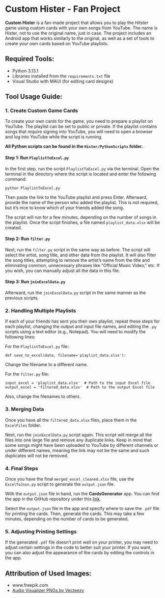 <h1>Custom Hister - Fan Project</h1>

<p><strong>Custom Hister</strong> is a fan-made project that allows you to play the <em>Hitster</em> game using custom cards with your own songs from YouTube. The name is Hister, not to use the original name, just in case. The project includes an Android app that works similarly to the original, as well as a set of tools to create your own cards based on YouTube playlists.</p>

<h2>Required Tools:</h2>
<ul>
    <li>Python 3.13.1</li>
    <li>Libraries installed from the <code>requirements.txt</code> file</li>
    <li>Visual Studio with MAUI (for editing card designs)</li>
</ul>

<h2>Tool Usage Guide:</h2>

<h3>1. Create Custom Game Cards</h3>

<p>To create your own cards for the game, you need to prepare a playlist on YouTube. The playlist can be set to public or private. If the playlist contains songs that require signing into YouTube, you will need to open a browser and log into YouTube while the script is running.</p>

<p><strong>All Python scripts can be found in the <code>Hister/PythonScripts</code> folder.</strong></p>

<h4>Step 1: Run <code>PlaylistToExcel.py</code></h4>

<p>In the first step, run the script <code>PlaylistToExcel.py</code> via the terminal. Open the terminal in the directory where the script is located and enter the following command:</p>

<pre><code>python PlaylistToExcel.py</code></pre>

<p>Then paste the link to the YouTube playlist and press Enter. Afterward, provide the name of the person who added the playlist. This is not required, but it’s nice to know which of your friends added the song.</p>

<p>The script will run for a few minutes, depending on the number of songs in the playlist. Once the script finishes, a file named <code>playlist_data.xlsx</code> will be created.</p>

<h4>Step 2: Run <code>filter.py</code></h4>

<p>Next, run the <code>filter.py</code> script in the same way as before. The script will select the artist, song title, and other data from the playlist. It will also filter the song titles, attempting to remove the artist’s name from the title and eliminating common, unnecessary phrases like "Official Music Video," etc. If you wish, you can manually adjust all the data in this file.</p>

<h4>Step 3: Run <code>joinExcelData.py</code></h4>

<p>Afterward, run the <code>joinExcelData.py</code> script in the same manner as the previous scripts.</p>

<h3>2. Handling Multiple Playlists</h3>

<p>If each of your friends has sent you their own playlist, repeat these steps for each playlist, changing the output and input file names, and editing the <code>.py</code> scripts using a text editor (e.g., Notepad). You will need to modify the following lines:</p>

<p>For the <code>PlaylistToExcel.py</code> file:</p>
<pre><code>def save_to_excel(data, filename='playlist_data.xlsx'): </code></pre>
<p>Change the filename to a different name.</p>

<p>For the <code>filter.py</code> file:</p>
<pre><code>input_excel = 'playlist_data.xlsx'  # Path to the input Excel file
output_excel = 'filtered_data.xlsx'  # Path to the output Excel file</code></pre>
<p>Also, change the filenames to others.</p>

<h3>3. Merging Data</h3>

<p>Once you have all the <code>filtered_data.xlsx</code> files, place them in the <code>ExcelFiles</code> folder.</p>

<p>Next, run the <code>joinExcelData.py</code> script again. This script will merge all the files into one large file and remove any duplicate links. Keep in mind that some songs might have been uploaded to YouTube by different channels or under different names, meaning the link may not be the same and such duplicates will not be removed.</p>

<h3>4. Final Steps</h3>

<p>Once you have the final <code>merged_excel_cleaned.xlsx</code> file, use the <code>ExcelToJson.py</code> script to generate the <code>output.json</code> file.</p>

<p>With the <code>output.json</code> file in hand, run the <strong>CardsGenerator</strong> app. You can find the app in the GitHub repository under this <a href="https://github.com/Mimal9999/CardsGenerator">link</a>.</p>

<p>Select the <code>output.json</code> file in the app and specify where to save the <code>.pdf</code> file for printing the cards. Then, generate the cards. This may take a few minutes, depending on the number of cards to be generated.</p>

<h3>5. Adjusting Printing Settings</h3>

<p>If the generated <code>.pdf</code> file doesn’t print well on your printer, you may need to adjust certain settings in the code to better suit your printer. If you want, you can also adjust the appearance of the cards by editing the controls in the app.</p>

<h2>Attribution of Used Images:</h2>
<ul>
    <li>www.freepik.com</li>
    <li><a href="https://www.vecteezy.com/free-png/audio-visualizer">Audio Visualizer PNGs by Vecteezy</a></li>
</ul>
